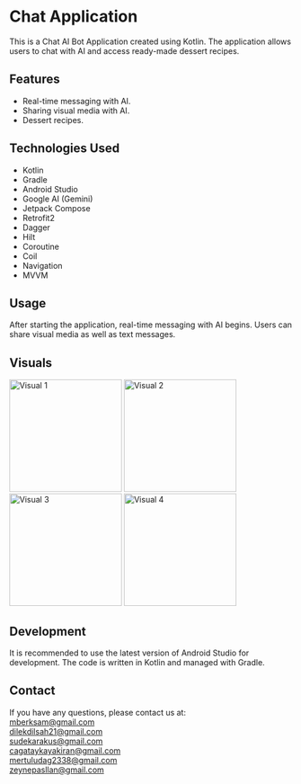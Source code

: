 # Chat Application

This is a Chat AI Bot Application created using Kotlin. The application allows users to chat with AI and access ready-made dessert recipes.

## Features

- Real-time messaging with AI.
- Sharing visual media with AI.
- Dessert recipes.

## Technologies Used
- Kotlin <br>
- Gradle <br>
- Android Studio <br>
- Google AI (Gemini) <br>
- Jetpack Compose <br>
- Retrofit2 <br>
- Dagger <br>
- Hilt <br>
- Coroutine <br>
- Coil <br>
- Navigation <br>
- MVVM <br>

## Usage
After starting the application, real-time messaging with AI begins. Users can share visual media as well as text messages.

## Visuals

<img src="https://github.com/dilekdilsahozkan/ChatApplication/assets/95809835/e3255f5d-c1df-4bb7-8957-f39cfe56e1f5" alt="Visual 1" width="200">
<img src="https://github.com/dilekdilsahozkan/ChatApplication/assets/95809835/f1a76db7-67e2-494a-ae2b-fb618811e8b8" alt="Visual 2" width="200">
<img src="https://github.com/dilekdilsahozkan/ChatApplication/assets/95809835/5e63ef34-f910-4e27-8714-4baec1068977" alt="Visual 3" width="200">
<img src="https://github.com/dilekdilsahozkan/ChatApplication/assets/95809835/0fa80c4d-888b-4c20-9554-683ea57eb41c" alt="Visual 4" width="200">

## Development
It is recommended to use the latest version of Android Studio for development. The code is written in Kotlin and managed with Gradle.

## Contact
If you have any questions, please contact us at: <br>
mberksam@gmail.com <br>
dilekdilsah21@gmail.com <br>
sudekarakus@gmail.com <br>
cagataykayakiran@gmail.com <br>
mertuludag2338@gmail.com <br>
zeynepasllan@gmail.com
